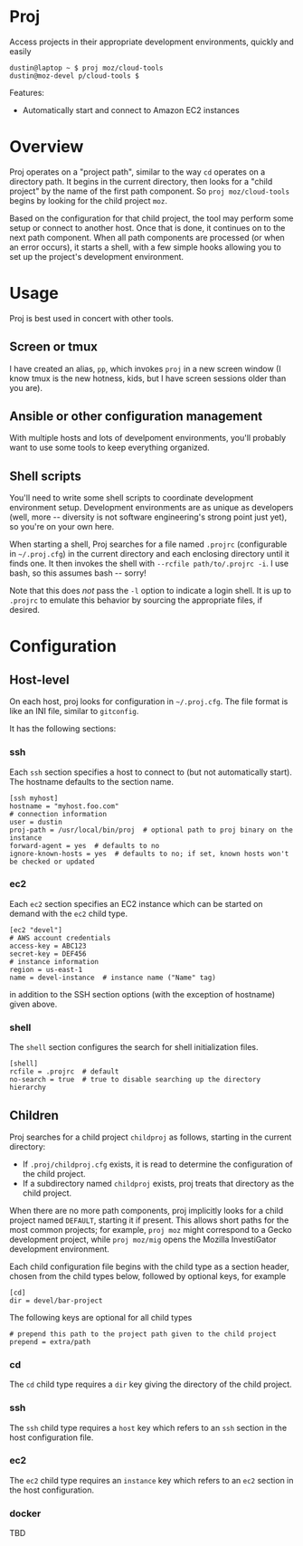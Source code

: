 # Proj

Access projects in their appropriate development environments, quickly and easily

    dustin@laptop ~ $ proj moz/cloud-tools
    dustin@moz-devel p/cloud-tools $

Features:

  * Automatically start and connect to Amazon EC2 instances

# Overview

Proj operates on a "project path", similar to the way `cd` operates on a directory path.
It begins in the current directory, then looks for a "child project" by the name of the first path component.
So `proj moz/cloud-tools` begins by looking for the child project `moz`.

Based on the configuration for that child project, the tool may perform some setup or connect to another host.
Once that is done, it continues on to the next path component.
When all path components are processed (or when an error occurs), it starts a shell, with a few simple hooks allowing you to set up the project's development environment.

# Usage

Proj is best used in concert with other tools.

## Screen or tmux

I have created an alias, `pp`, which invokes `proj` in a new screen window (I know tmux is the new hotness, kids, but I have screen sessions older than you are).

## Ansible or other configuration management

With multiple hosts and lots of develpoment environments, you'll probably want to use some tools to keep everything organized.

## Shell scripts

You'll need to write some shell scripts to coordinate development environment setup.
Development environments are as unique as developers (well, more -- diversity is not software engineering's strong point just yet), so you're on your own here.

When starting a shell, Proj searches for a file named `.projrc` (configurable in `~/.proj.cfg`) in the current directory and each enclosing directory until it finds one.
It then invokes the shell with `--rcfile path/to/.projrc -i`.
I use bash, so this assumes bash -- sorry!

Note that this does *not* pass the `-l` option to indicate a login shell.
It is up to `.projrc` to emulate this behavior by sourcing the appropriate files, if desired.

# Configuration

## Host-level

On each host, proj looks for configuration in `~/.proj.cfg`.
The file format is like an INI file, similar to `gitconfig`.

It has the following sections:

### ssh

Each `ssh` section specifies a host to connect to (but not automatically start).
The hostname defaults to the section name.

    [ssh myhost]
    hostname = "myhost.foo.com"
    # connection information
    user = dustin
    proj-path = /usr/local/bin/proj  # optional path to proj binary on the instance
    forward-agent = yes  # defaults to no
    ignore-known-hosts = yes  # defaults to no; if set, known hosts won't be checked or updated

### ec2

Each `ec2` section specifies an EC2 instance which can be started on demand with the `ec2` child type.

    [ec2 "devel"]
    # AWS account credentials
    access-key = ABC123
    secret-key = DEF456
    # instance information
    region = us-east-1
    name = devel-instance  # instance name ("Name" tag)

in addition to the SSH section options (with the exception of hostname) given above.

### shell

The `shell` section configures the search for shell initialization files.

    [shell]
    rcfile = .projrc  # default
    no-search = true  # true to disable searching up the directory hierarchy

## Children

Proj searches for a child project `childproj` as follows, starting in the current directory:

 * If `.proj/childproj.cfg` exists, it is read to determine the configuration of the child project.
 * If a subdirectory named `childproj` exists, proj treats that directory as the child project.

When there are no more path components, proj implicitly looks for a child project named `DEFAULT`, starting it if present.
This allows short paths for the most common projects; for example, `proj moz` might correspond to a Gecko development project, while `proj moz/mig` opens the Mozilla InvestiGator development environment.

Each child configuration file begins with the child type as a section header, chosen from the child types below, followed by optional keys, for example

    [cd]
    dir = devel/bar-project

The following keys are optional for all child types

    # prepend this path to the project path given to the child project
    prepend = extra/path

### cd

The `cd` child type requires a `dir` key giving the directory of the child project.

### ssh

The `ssh` child type requires a `host` key which refers to an `ssh` section in the host configuration file.

### ec2

The `ec2` child type requires an `instance` key which refers to an `ec2` section in the host configuration.

### docker

TBD
